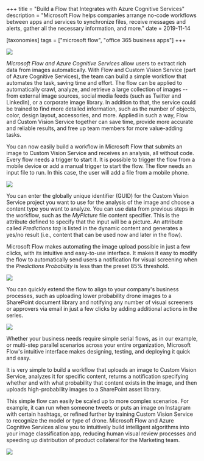+++
title = "Build a Flow that Integrates with Azure Cognitive Services"
description = "Microsoft Flow helps companies arrange no-code workflows between apps and services to synchronize files, receive messages and alerts, gather all the necessary information, and more."
date = 2019-11-14

[taxonomies]
tags = ["microsoft flow", "office 365 business apps"]
+++

![](https://o365hq.com/images/609.jpg)

*Microsoft Flow and Azure Cognitive Services* allow users to extract
rich data from images automatically. With Flow and Custom Vision Service
(part of Azure Cognitive Services), the team can build a simple workflow
that automates the task, saving time and effort. The flow can be applied
to automatically crawl, analyze, and retrieve a large collection of
images -- from external image sources, social media feeds (such as Twitter
and LinkedIn), or a corporate image library. In addition to that, the
service could be trained to find more detailed information, such as the
number of objects, color, design layout, accessories, and more. Applied
in such a way, Flow and Custom Vision Service together can save time,
provide more accurate and reliable results, and free up team members for
more value-adding tasks.

You can now easily build a workflow in Microsoft Flow that submits an
image to Custom Vision Service and receives an analysis, all without
code. Every flow needs a trigger to start it. It is possible to trigger
the flow from a mobile device or add a manual trigger to start the flow.
The flow needs an input file to run. In this case, the user will add a
file from a mobile phone.

![](https://o365hq.com/images/605.png)

You can enter the globally unique identifier (GUID) for the
Custom Vision Service project you want to use for the analysis of the
image and choose a content type you want to analyze. You can use data
from previous steps in the workflow, such as the *MyPicture* file
content specifier. This is the attribute defined to specify that the input
will be a picture. An attribute called *Predictions tag* is listed in
the dynamic content and generates a yes/no result (i.e., content that can
be used now and later in the flow).

Microsoft Flow makes automating the image upload possible in just a few
clicks, with its intuitive and easy-to-use interface. It makes it easy
to modify the flow to automatically send users a notification for visual
screening when the *Predictions Probability* is less than the preset 85%
threshold.

![](https://o365hq.com/images/606.png)

You can quickly extend the flow to align to your company's business
processes, such as uploading lower probability drone images to a
SharePoint document library and notifying any number of visual screeners
or approvers via email in just a few clicks by adding additional actions
in the series.

![](https://o365hq.com/images/607.png)

Whether your business needs require simple serial flows, as in our
example, or multi-step parallel scenarios across your entire
organization, Microsoft Flow's intuitive interface makes designing,
testing, and deploying it quick and easy.

It is very simple to build a workflow that uploads an image to Custom
Vision Service, analyzes it for specific content, returns a notification
specifying whether and with what probability that content exists in the
image, and then uploads high-probability images to a SharePoint asset
library.

This simple flow can easily be scaled up to more complex scenarios. For
example, it can run when someone tweets or puts an image on Instagram
with certain hashtags, or refined further by training Custom Vision
Service to recognize the model or type of drone. Microsoft Flow and
Azure Cognitive Services allow you to intuitively build intelligent
algorithms into your image classification app, reducing human visual
review processes and speeding up distribution of product collateral for
the Marketing team.

![](https://o365hq.com/images/608.png)
